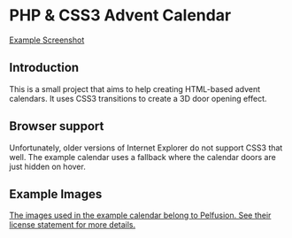 # PHP & CSS3 Advent Calendar

[Example Screenshot](example/screenshot.png)

## Introduction

This is a small project that aims to help creating HTML-based advent calendars. It uses CSS3 transitions to create a 3D door opening effect.

## Browser support

Unfortunately, older versions of Internet Explorer do not support CSS3 that well. The example calendar uses a fallback where the calendar doors are just hidden on hover.

## Example Images

[The images used in the example calendar belong to Pelfusion. See their license statement for more details.](http://pelfusion.com/35-new-free-long-shadow-christmas-icons/)

